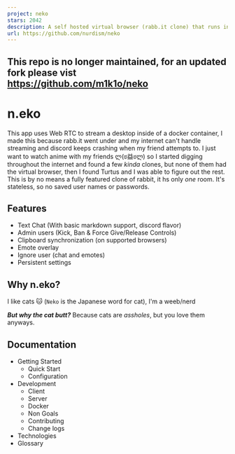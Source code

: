 ```yaml
---
project: neko
stars: 2042
description: A self hosted virtual browser (rabb.it clone) that runs in docker.
url: https://github.com/nurdism/neko
---
```


This repo is no longer maintained, for an updated fork please vist  
https://github.com/m1k1o/neko
--------------------------------------------------------------------------------------------------

  
  
  
  

n.eko
=====

This app uses Web RTC to stream a desktop inside of a docker container, I made this because rabb.it went under and my internet can't handle streaming and discord keeps crashing when my friend attempts to. I just want to watch anime with my friends ლ(ಠ益ಠლ) so I started digging throughout the internet and found a few _kinda_ clones, but none of them had the virtual browser, then I found Turtus and I was able to figure out the rest. This is by no means a fully featured clone of rabbit, it hs only _one_ room. It's stateless, so no saved user names or passwords.

Features
--------

-   Text Chat (With basic markdown support, discord flavor)
-   Admin users (Kick, Ban & Force Give/Release Controls)
-   Clipboard synchronization (on supported browsers)
-   Emote overlay
-   Ignore user (chat and emotes)
-   Persistent settings

Why n.eko?
----------

I like cats 🐱 (`Neko` is the Japanese word for cat), I'm a weeb/nerd

_**But why the cat butt?**_ Because cats are _assholes_, but you love them anyways.

Documentation
-------------

-   Getting Started
    -   Quick Start
    -   Configuration
-   Development
    -   Client
    -   Server
    -   Docker
    -   Non Goals
    -   Contributing
    -   Change logs
-   Technologies
-   Glossary
